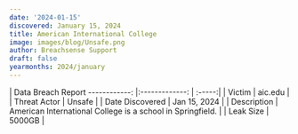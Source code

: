 ```yaml
---
date: '2024-01-15'
discovered: January 15, 2024
title: American International College
image: images/blog/Unsafe.png
author: Breachsense Support
draft: false
yearmonths: 2024/january
---
```



| Data Breach Report
------------:     |:-------------:    | :-----:|
| Victim      | aic.edu      | 
| Threat Actor      | Unsafe      | 
| Date Discovered      | Jan 15, 2024      | 
| Description      | American International College is a school in Springfield.      | 
| Leak Size      | 5000GB      | 

